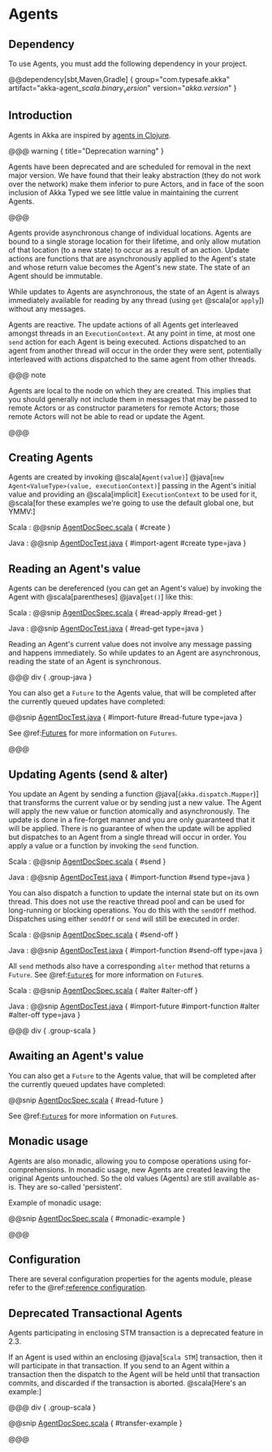 # Agents

## Dependency

To use Agents, you must add the following dependency in your project.

@@dependency[sbt,Maven,Gradle] {
  group="com.typesafe.akka"
  artifact="akka-agent_$scala.binary_version$"
  version="$akka.version$"
}

## Introduction

Agents in Akka are inspired by [agents in Clojure](http://clojure.org/agents).

@@@ warning { title="Deprecation warning" }

Agents have been deprecated and are scheduled for removal
in the next major version. We have found that their leaky abstraction (they do not
work over the network) make them inferior to pure Actors, and in face of the soon
inclusion of Akka Typed we see little value in maintaining the current Agents.

@@@

Agents provide asynchronous change of individual locations. Agents are bound to
a single storage location for their lifetime, and only allow mutation of that
location (to a new state) to occur as a result of an action. Update actions are
functions that are asynchronously applied to the Agent's state and whose return
value becomes the Agent's new state. The state of an Agent should be immutable.

While updates to Agents are asynchronous, the state of an Agent is always
immediately available for reading by any thread (using `get` @scala[or `apply`])
without any messages.

Agents are reactive. The update actions of all Agents get interleaved amongst
threads in an `ExecutionContext`. At any point in time, at most one `send` action for
each Agent is being executed. Actions dispatched to an agent from another thread
will occur in the order they were sent, potentially interleaved with actions
dispatched to the same agent from other threads.

@@@ note

Agents are local to the node on which they are created. This implies that you
should generally not include them in messages that may be passed to remote Actors
or as constructor parameters for remote Actors; those remote Actors will not be able to
read or update the Agent.

@@@

## Creating Agents

Agents are created by invoking @scala[`Agent(value)`] @java[`new Agent<ValueType>(value, executionContext)`] passing in the Agent's initial
value and providing an @scala[implicit] `ExecutionContext` to be used for it, 
@scala[for these examples we're going to use the default global one, but YMMV:]

Scala
:  @@snip [AgentDocSpec.scala]($code$/scala/docs/agent/AgentDocSpec.scala) { #create }

Java
:  @@snip [AgentDocTest.java]($code$/java/jdocs/agent/AgentDocTest.java) { #import-agent #create type=java }

## Reading an Agent's value

Agents can be dereferenced (you can get an Agent's value) by invoking the Agent
with @scala[parentheses] @java[`get()`] like this:

Scala
:  @@snip [AgentDocSpec.scala]($code$/scala/docs/agent/AgentDocSpec.scala) { #read-apply #read-get  }

Java
:  @@snip [AgentDocTest.java]($code$/java/jdocs/agent/AgentDocTest.java) { #read-get type=java }

Reading an Agent's current value does not involve any message passing and
happens immediately. So while updates to an Agent are asynchronous, reading the
state of an Agent is synchronous.

@@@ div { .group-java }

You can also get a `Future` to the Agents value, that will be completed after the
currently queued updates have completed:

@@snip [AgentDocTest.java]($code$/java/jdocs/agent/AgentDocTest.java) { #import-future #read-future type=java }

See @ref:[Futures](futures.md) for more information on `Futures`.

@@@ 

## Updating Agents (send & alter)

You update an Agent by sending a function @java[(`akka.dispatch.Mapper`)] that transforms the current value or
by sending just a new value. The Agent will apply the new value or function
atomically and asynchronously. The update is done in a fire-forget manner and
you are only guaranteed that it will be applied. There is no guarantee of when
the update will be applied but dispatches to an Agent from a single thread will
occur in order. You apply a value or a function by invoking the `send`
function.

Scala
:  @@snip [AgentDocSpec.scala]($code$/scala/docs/agent/AgentDocSpec.scala) { #send }

Java
:  @@snip [AgentDocTest.java]($code$/java/jdocs/agent/AgentDocTest.java) { #import-function #send type=java }

You can also dispatch a function to update the internal state but on its own
thread. This does not use the reactive thread pool and can be used for
long-running or blocking operations. You do this with the `sendOff`
method. Dispatches using either `sendOff` or `send` will still be executed
in order.

Scala
:  @@snip [AgentDocSpec.scala]($code$/scala/docs/agent/AgentDocSpec.scala) { #send-off }

Java
:  @@snip [AgentDocTest.java]($code$/java/jdocs/agent/AgentDocTest.java) { #import-function #send-off type=java }

All `send` methods also have a corresponding `alter` method that returns a `Future`.
See @ref:[`Future`s](futures.md) for more information on `Future`s.

Scala
:  @@snip [AgentDocSpec.scala]($code$/scala/docs/agent/AgentDocSpec.scala) { #alter #alter-off }

Java
:  @@snip [AgentDocTest.java]($code$/java/jdocs/agent/AgentDocTest.java) { #import-future #import-function #alter #alter-off type=java }

@@@ div { .group-scala }

## Awaiting an Agent's value

You can also get a `Future` to the Agents value, that will be completed after the
currently queued updates have completed:

@@snip [AgentDocSpec.scala]($code$/scala/docs/agent/AgentDocSpec.scala) { #read-future }

See @ref:[`Future`s](futures.md) for more information on `Future`s.

## Monadic usage

Agents are also monadic, allowing you to compose operations using
for-comprehensions. In monadic usage, new Agents are created leaving the
original Agents untouched. So the old values (Agents) are still available
as-is. They are so-called 'persistent'.

Example of monadic usage:

@@snip [AgentDocSpec.scala]($code$/scala/docs/agent/AgentDocSpec.scala) { #monadic-example }

@@@

## Configuration

There are several configuration properties for the agents module, please refer
to the @ref:[reference configuration](general/configuration.md#config-akka-agent).

## Deprecated Transactional Agents

Agents participating in enclosing STM transaction is a deprecated feature in 2.3.

If an Agent is used within an enclosing @java[`Scala STM`] transaction, then it will participate in
that transaction. If you send to an Agent within a transaction then the dispatch
to the Agent will be held until that transaction commits, and discarded if the
transaction is aborted. @scala[Here's an example:]

@@@ div { .group-scala }

@@snip [AgentDocSpec.scala]($code$/scala/docs/agent/AgentDocSpec.scala) { #transfer-example }

@@@